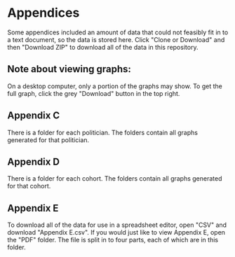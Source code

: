 # Appendices

Some appendices included an amount of data that could not feasibly fit in to a text document, so the data is stored here. Click "Clone or Download" and then "Download ZIP" to download all of the data in this repository.

## Note about viewing graphs:

On a desktop computer, only a portion of the graphs may show. To get the full graph, click the grey "Download" button in the top right.

## Appendix C

There is a folder for each politician. The folders contain all graphs generated for that politician. 

## Appendix D

There is a folder for each cohort. The folders contain all graphs generated for that cohort.

## Appendix E

To download all of the data for use in a spreadsheet editor, open "CSV" and download "Appendix E.csv". If you would just like to view Appendix E, open the "PDF" folder. The file is split in to four parts, each of which are in this folder.
